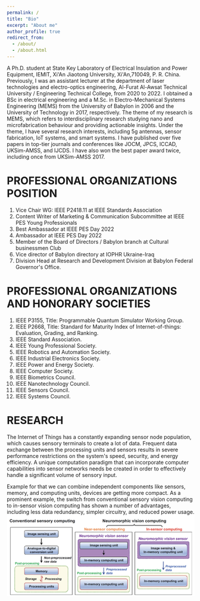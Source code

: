 ```yaml
---
permalink: /
title: "Bio"
excerpt: "About me"
author_profile: true
redirect_from: 
  - /about/
  - /about.html
---
```


A Ph.D. student at State Key Laboratory of Electrical Insulation and Power Equipment, IEMIT, Xi'An Jiaotong University, Xi'An,710049, P. R. China. Previously, I was an assistant lecturer at the department of laser technologies and electro-optics engineering, Al-Furat Al-Awsat Technical University / Engineering Technical College, from 2020 to 2022. I obtained a BSc in electrical engineering and a M.Sc. in Electro-Mechanical Systems Engineering (MEMS) from the University of Babylon in 2006 and the University of Technology in 2017, respectively. The theme of my research is MEMS, which refers to interdisciplinary research studying nano and microfabrication behaviour and providing actionable insights. Under the theme, I have several research interests, including 5g antennas, sensor fabrication, IoT systems, and smart systems. I have published over five papers in top-tier journals and conferences like JOCM, JPCS, ICCAD, UKSim-AMSS, and IJCDS. I have also won the best paper award twice, including once from UKSim-AMSS 2017.

PROFESSIONAL ORGANIZATIONS POSITION
======
1. Vice Chair WG: IEEE P2418.11 at IEEE Standards Association
2. Content Writer of Marketing & Communication Subcommittee at IEEE PES Young Professionals
3. Best Ambassador at IEEE PES Day 2022
4. Ambassador at IEEE PES Day 2022
5. Member of the Board of Directors / Babylon branch at Cultural businessmen Club
6. Vice director of Babylon directory at IOPHR Ukraine-Iraq
7. Division Head at Research and Development Division at Babylon Federal Governor's Office.


PROFESSIONAL ORGANIZATIONS AND HONORARY SOCIETIES
======
1. IEEE P3155, Title: Programmable Quantum Simulator Working Group.
2. IEEE P2668, Title: Standard for Maturity Index of Internet-of-things: Evaluation, Grading, and Ranking.
3. IEEE Standard Association. 
4. IEEE Young Professional Society. 
5. IEEE Robotics and Automation Society.
6. IEEE Industrial Electronics Society.
7. IEEE Power and Energy Society.
8. IEEE Computer Society.
9. IEEE Biometrics Council.
10. IEEE Nanotechnology Council.
11. IEEE Sensors Council.
12. IEEE Systems Council.


RESEARCH
======
The Internet of Things has a constantly expanding sensor node population, which causes sensory terminals to create a lot of data. Frequent data exchange between the processing units and sensors results in severe performance restrictions on the system's speed, security, and energy efficiency. A unique computation paradigm that can incorporate computer capabilities into sensor networks needs be created in order to effectively handle a significant volume of sensory input. 

Example for that we can combine independent components like sensors, memory, and computing units, devices are getting more compact. As a prominent example, the switch from conventional sensory vision computing to in-sensor vision computing has shown a number of advantages, including less data redundancy, simpler circuitry, and reduced power usage.
![Editing a markdown file for a talk](/images/editing-talk.png)

